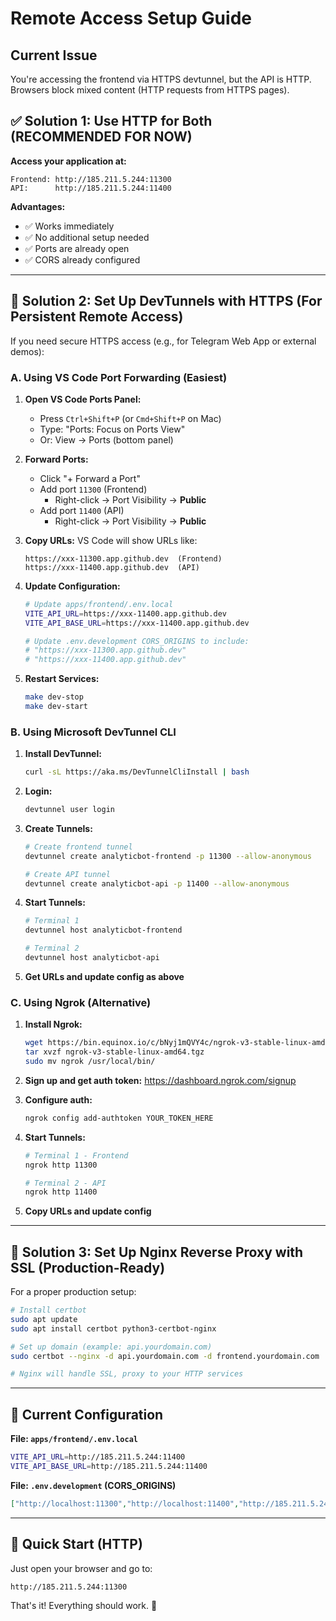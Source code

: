 # Remote Access Setup Guide

## Current Issue
You're accessing the frontend via HTTPS devtunnel, but the API is HTTP. Browsers block mixed content (HTTP requests from HTTPS pages).

## ✅ Solution 1: Use HTTP for Both (RECOMMENDED FOR NOW)

**Access your application at:**
```
Frontend: http://185.211.5.244:11300
API:      http://185.211.5.244:11400
```

**Advantages:**
- ✅ Works immediately
- ✅ No additional setup needed
- ✅ Ports are already open
- ✅ CORS already configured

---

## 🔧 Solution 2: Set Up DevTunnels with HTTPS (For Persistent Remote Access)

If you need secure HTTPS access (e.g., for Telegram Web App or external demos):

### A. Using VS Code Port Forwarding (Easiest)

1. **Open VS Code Ports Panel:**
   - Press `Ctrl+Shift+P` (or `Cmd+Shift+P` on Mac)
   - Type: "Ports: Focus on Ports View"
   - Or: View → Ports (bottom panel)

2. **Forward Ports:**
   - Click "+ Forward a Port"
   - Add port `11300` (Frontend)
     - Right-click → Port Visibility → **Public**
   - Add port `11400` (API)
     - Right-click → Port Visibility → **Public**

3. **Copy URLs:**
   VS Code will show URLs like:
   ```
   https://xxx-11300.app.github.dev  (Frontend)
   https://xxx-11400.app.github.dev  (API)
   ```

4. **Update Configuration:**
   ```bash
   # Update apps/frontend/.env.local
   VITE_API_URL=https://xxx-11400.app.github.dev
   VITE_API_BASE_URL=https://xxx-11400.app.github.dev

   # Update .env.development CORS_ORIGINS to include:
   # "https://xxx-11300.app.github.dev"
   # "https://xxx-11400.app.github.dev"
   ```

5. **Restart Services:**
   ```bash
   make dev-stop
   make dev-start
   ```

### B. Using Microsoft DevTunnel CLI

1. **Install DevTunnel:**
   ```bash
   curl -sL https://aka.ms/DevTunnelCliInstall | bash
   ```

2. **Login:**
   ```bash
   devtunnel user login
   ```

3. **Create Tunnels:**
   ```bash
   # Create frontend tunnel
   devtunnel create analyticbot-frontend -p 11300 --allow-anonymous

   # Create API tunnel
   devtunnel create analyticbot-api -p 11400 --allow-anonymous
   ```

4. **Start Tunnels:**
   ```bash
   # Terminal 1
   devtunnel host analyticbot-frontend

   # Terminal 2
   devtunnel host analyticbot-api
   ```

5. **Get URLs and update config as above**

### C. Using Ngrok (Alternative)

1. **Install Ngrok:**
   ```bash
   wget https://bin.equinox.io/c/bNyj1mQVY4c/ngrok-v3-stable-linux-amd64.tgz
   tar xvzf ngrok-v3-stable-linux-amd64.tgz
   sudo mv ngrok /usr/local/bin/
   ```

2. **Sign up and get auth token:** https://dashboard.ngrok.com/signup

3. **Configure auth:**
   ```bash
   ngrok config add-authtoken YOUR_TOKEN_HERE
   ```

4. **Start Tunnels:**
   ```bash
   # Terminal 1 - Frontend
   ngrok http 11300

   # Terminal 2 - API
   ngrok http 11400
   ```

5. **Copy URLs and update config**

---

## 🔐 Solution 3: Set Up Nginx Reverse Proxy with SSL (Production-Ready)

For a proper production setup:

```bash
# Install certbot
sudo apt update
sudo apt install certbot python3-certbot-nginx

# Set up domain (example: api.yourdomain.com)
sudo certbot --nginx -d api.yourdomain.com -d frontend.yourdomain.com

# Nginx will handle SSL, proxy to your HTTP services
```

---

## 📝 Current Configuration

**File: `apps/frontend/.env.local`**
```bash
VITE_API_URL=http://185.211.5.244:11400
VITE_API_BASE_URL=http://185.211.5.244:11400
```

**File: `.env.development` (CORS_ORIGINS)**
```json
["http://localhost:11300","http://localhost:11400","http://185.211.5.244:11300","http://185.211.5.244:11400","https://b2qz1m0n-11300.euw.devtunnels.ms","https://b2qz1m0n-11400.euw.devtunnels.ms","https://*.devtunnels.ms"]
```

---

## 🚀 Quick Start (HTTP)

Just open your browser and go to:
```
http://185.211.5.244:11300
```

That's it! Everything should work. 🎉

